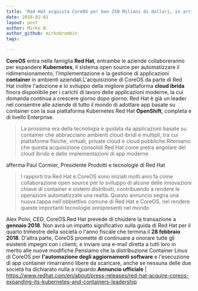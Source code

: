 ```yaml
---
title: 'Red Hat acquista CoreOS per ben 250 Milioni di dollari, in arrivo grosse novitá'
date: 2018-02-01
layout: post
author: Mirko B.
author_github: mirkobrombin
tags:

---
```

<strong>CoreOS</strong> entra nella famiglia <strong>Red Hat</strong>, entrambe le aziende collaboreranno per espandere <strong>Kubernetes</strong>, il sistema open source per automatizzare il ridimensionamento, l'implementazione e la gestione di applicazioni <strong>container</strong> in ambienti aziendali.L'acquisizione di CoreOS da parte di Red Hat inoltre l'adozione e lo sviluppo della migliore piattaforma <strong>cloud ibrida</strong> finora disponibile per i carichi di lavoro delle applicazioni moderne, la cui domanda continua a crescere giorno dopo giorno. Red Hat è già un leader nel consentire alle aziende di tutto il mondo di adottare app basate su container con la sua piattaforma Kubernetes Red Hat <strong>OpenShift</strong>, completa e di livello Enterprise.<blockquote>La prossima era della tecnologia è guidata da applicazioni basate su container che abbracciano ambienti cloud ibridi e multipli, tra cui piattaforme fisiche, virtuali, private cloud e cloud pubbliche.Riteniamo che questa acquisizione consolidi Red Hat come pietra angolare del cloud ibrido e delle implementazioni di app moderne</blockquote>afferma Paul Cormier, Presidente Prodotti e tecnologie di Red Hat<blockquote>I rapporti tra Red Hat e CoreOS sono iniziati molti anni fa come collaborazione open source per lo sviluppo di alcune delle innovazioni chiave di container e sistemi distribuiti, contribuendo a rendere le operazioni automatizzate una realtà. Questo annuncio segna una nuova tappa nell'obbiettivo comune di Red Hat e CoreOS, nel rendere queste importanti tecnologie onnipresenti nel mondo</blockquote>Alex Polvi, CEO, CoreOS.Red Hat prevede di chiudere la transazione a <strong>gennaio 2018</strong>. Non avrà un impatto significativo sulla guida di Red Hat per il quarto trimestre della società o l'anno fiscale che termina il <strong>28 febbraio 2018</strong>. D'altra parte, CoreOS promette di continuare a onorare tutte gli esistenti impegni con i clienti, e inviare una e-mail diretta a tutti loro in merito alle nuove modifiche.Pensiamo che la distribuzione Container Linux di CoreOS per <strong>l'automazione degli aggiornamenti software</strong> e l'esecuzione di app container rimarranno libere da scaricare, anche se nessuna delle due società ha dichiarato nulla a riguardo.<strong>Annuncio ufficiale</strong> | <a href="https://www.redhat.com/en/about/press-releases/red-hat-acquire-coreos-expanding-its-kubernetes-and-containers-leadership">https://www.redhat.com/en/about/press-releases/red-hat-acquire-coreos-expanding-its-kubernetes-and-containers-leadership</a>